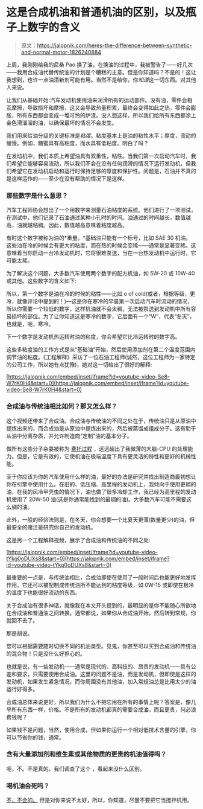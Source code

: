 # 这是合成机油和普通机油的区别，以及瓶子上数字的含义

> 原文：<https://jalopnik.com/heres-the-difference-between-synthetic-and-normal-motor-1826240884>

上周，我刚刚给我的尼桑 Pao 换了油，在换油的过程中，我被警告了——好几次——我用合成油代替传统油的计划是个糟糕的主意。但是你知道吗？不是的！这让我想到，也许一点油清新剂可能有用。当然不是给你，你*知道*这一切东西。对其他人来说。



让我们从基础开始:汽车发动机使用油来润滑所有的运动部件。没有油，零件会相互摩擦，导致损坏和摩擦，这又会导致热量积累，最终会变得如此之热，零件会膨胀，所有东西都会变成一堆可怜的炉渣。没人想这样。所以我们给所有东西都涂上金色滑溜溜的油，以确保最坏的情况不会发生。

我们用来给油分级的关键标准是*粘度*。粘度基本上是油的粘性水平；厚度，流动的缓慢。例如，糖蜜具有高粘度，而水具有低粘度。明白了吗？

在发动机中，我们本质上希望油具有双重性，粘性。当我们第一次启动汽车时，我们希望它能够容易流动，所以我们不会在没有任何润滑的情况下运行发动机，但我们希望它在发动机启动和运行时保持足够的厚度和保护性。问题是，石油并不真的是这样运作的——至少在没有帮助的情况下是这样。

### 那些数字是什么意思？

汽车工程师协会想出了一个用数字来测量石油粘度的系统。他们进行了一项测试，在测试中，他们记录了石油通过某种小孔时的时间。油通过的时间越长，数值越高，油就越粘稠。因此，数值越高意味着粘度越高。

有时这个数字被称为油的*重量。*基础油只能有一个标号，比如 SAE 30 机油。这些油在冷的时候会有更大的粘度，而在热的时候会变稀——通常是显著变稀。这意味着当你启动一台冷发动机时，它将很难泵送，当在一台热发动机中运行时，它可能太稀。

为了解决这个问题，大多数汽车使用两个数字的配方机油，如 5W-20 或 10W-40 或其他。这些数字的含义如下:

所以，第一个数字是油在冷的时候的粘性——比如 o of cold(或者，根据等级，更冷，就像评论中提到的！)—这是你在寒冷的早晨第一次启动汽车时流动的情况，所以你需要一个较低的数字，这样机油就不会太稠，无法被泵送到发动机中所有容易损坏的部位。为了让你知道这是寒冷的数字，它后面有一个“W”，代表“冬天”，也就是，呃，寒冷。

下一个数字是发动机热运转时油的粘度，你会希望它比冷运转时的数字高。

这些多粘度油的工作方式是从“基础油”开始，然后使用添加剂在第二个温度范围内调节油的粘度。《工程解释》采访了一位石油工程师(诚然，这位工程师为一家特定的公司工作，所以她有点犹豫)，她对这一切给出了很好的解释:

 [https://jalopnik.com/embed/inset/iframe?id=youtube-video-Se8-W7rK0H4&start=0](https://jalopnik.com/embed/inset/iframe?id=youtube-video-Se8-W7rK0H4&start=0) 

### 合成油与传统油相比如何？那又怎么样？

这个视频还带来了合成油。合成油与传统油的不同之处在于，传统油只是从原油中提炼出来的，而合成油是从原油中提炼出来的，然后被蒸馏成组成分子。这有助于从油中分离杂质，并允许制造商“定制”油的基本分子。

做所有这些分子杂耍被称为 [费托过程](https://en.wikipedia.org/wiki/Fischer%E2%80%93Tropsch_process) ，远远超出了我微薄的大脑-CPU 的处理能力。但是，它是有效的，它使机油在极端温度下具有更灵活的特性和更好的机械性能。

至于你应该为你的汽车使用什么样的油，最好的办法是研究并找出制造商最初想让你在引擎中使用什么。在旧的、低压缩、高里程的发动机上，我倾向于使用更稠的油，在我的风冷甲壳虫的情况下，油也做了很多冷却工作，我已经为高里程的发动机使用了 20W-50 油(这是你通常能找到的最稠的油)。大多数汽车可能不需要这么稠的油。

此外，一般的经验法则是，在冬天，你会想要一个比夏天更薄(数量更少)的油，但最安全的赌注是研究你自己的发动机。

这是另一个工程解释视频，展示了合成油和传统油的不同之处:

 [https://jalopnik.com/embed/inset/iframe?id=youtube-video-tYkg0oDUXs8&start=0](https://jalopnik.com/embed/inset/iframe?id=youtube-video-tYkg0oDUXs8&start=0) 

最重要的一点是，与传统油相比，合成油即使在使用了一段时间后也能更好地发挥作用。它还可以被配制成传统油所不能达到的粘度等级，如 0W-15 或即使在极冷的温度下也能很好流动的东西。

关于合成油有很多神话，就像我在本文开头提到的，最明显的是你不能随心所欲地在合成油和普通油之间转换。通常都说，如果你从合成油开始，然后转到常规，你就回不去了。

那是胡说。

您可以根据需要随时切换不同的机油类型。见鬼，你甚至可以买到合成油和传统油的混合物！只是没什么好担心的。

也就是说，有一些发动机——通常是现代的、高科技的、昂贵的发动机——具有公差和要求，只需要使用合成油。这里的问题不是油，而是发动机，但即使是这样的发动机，如果发生紧急情况，而你周围没有其他油，加入常规油总是比用太少的油运行好得多。

合成油总体来说更好，所以我们为什么不把它用在所有的事情上呢？答案是，像几乎所有东西一样，价格。不是所有的发动机都真的需要合成油，而且更贵，何必浪费钱呢？

如果钱不是问题，当然，使用合成，但如果你运行一个相对低技术含量的引擎，你可以节省你的钱，通常。

### 含有大量添加剂和维生素或其他物质的更贵的机油值得吗？

呃，不。不是真的。我们调查了这个 ，看起来没什么区别。

### 喝机油会死吗？

[不，不会的。](https://jalopnik.com/heres-how-all-of-the-fluids-in-your-car-can-kill-you-1789532554) 但是对你来说不太好，所以，你知道，尽量不要把它当搅拌机用。